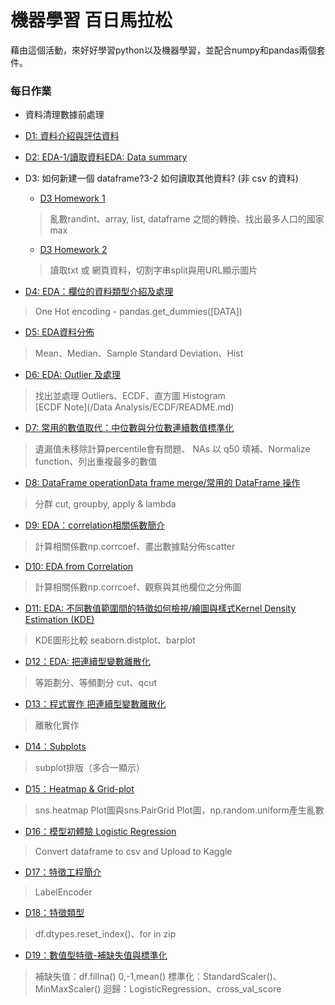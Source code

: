 # 機器學習 百日馬拉松
藉由這個活動，來好好學習python以及機器學習，並配合numpy和pandas兩個套件。

### 每日作業
- 資料清理數據前處理
 - [D1: 資料介紹與評估資料](Day_001_HW.ipynb)
 - [D2: EDA-1/讀取資料EDA: Data summary](Day_002_HW.ipynb)
 - D3: 如何新建一個 dataframe?3-2 如何讀取其他資料? (非 csv 的資料)
    - [D3 Homework 1](Day_003-1_HW.ipynb)
    > 亂數randint、array, list, dataframe 之間的轉換、找出最多人口的國家max

    - [D3 Homework 2](Day_003-2_HW.ipynb)
    > 讀取txt 或 網頁資料，切割字串split與用URL顯示圖片

 - [D4: EDA：欄位的資料類型介紹及處理](Day_004_HW.ipynb)
  > One Hot encoding - pandas.get_dummies([DATA])

 - [D5: EDA資料分佈](Day_005_HW.ipynb)
  > Mean、Median、Sample Standard Deviation、Hist

 - [D6: EDA: Outlier 及處理](Day_006_HW.ipynb)
  > 找出並處理 Outliers、ECDF、直方圖 Histogram
    <br> [ECDF Note](/Data Analysis/ECDF/README.md)

 - [D7: 常用的數值取代：中位數與分位數連續數值標準化](Day_007_HW.ipynb)
  > 遺漏值未移除計算percentile會有問題、 NAs 以 q50 填補、Normalize function、列出重複最多的數值

 - [D8: DataFrame operationData frame merge/常用的 DataFrame 操作](Day_008_HW.ipynb)
  > 分群 cut, groupby, apply & lambda

 - [D9: EDA：correlation相關係數簡介](Day_009_HW.ipynb)
  > 計算相關係數np.corrcoef、畫出數據點分佈scatter

 - [D10: EDA from Correlation](Day_010_HW.ipynb)
  > 計算相關係數np.corrcoef、觀察與其他欄位之分佈圖

 - [D11: EDA: 不同數值範圍間的特徵如何檢視/繪圖與樣式Kernel Density Estimation (KDE)](Day_011_HW.ipynb)
  > KDE圖形比較 seaborn.distplot、barplot

 - [D12：EDA: 把連續型變數離散化](Day_012_HW.ipynb)
  > 等距劃分、等頻劃分 cut、qcut

 - [D13：程式實作 把連續型變數離散化](Day_013_HW.ipynb)
  > 離散化實作

 - [D14：Subplots](Day_014_HW.ipynb)
  > subplot排版（多合一顯示）

 - [D15：Heatmap & Grid-plot](Day_015_HW.ipynb)
  > sns.heatmap Plot圖與sns.PairGrid Plot圖，np.random.uniform產生亂數

 - [D16：模型初體驗 Logistic Regression](Day_016_HW.ipynb)
  > Convert dataframe to csv and Upload to Kaggle

 - [D17：特徵工程簡介](Day_017_HW.ipynb)
 > LabelEncoder

 - [D18：特徵類型](Day_018_HW.ipynb)
 > df.dtypes.reset_index()、for in zip

 - [D19：數值型特徵-補缺失值與標準化](Day_019_HW.ipynb)
 > 補缺失值：df.fillna() 0,-1,mean()
 > 標準化：StandardScaler()、MinMaxScaler()
 > 迴歸：LogisticRegression、cross_val_score
